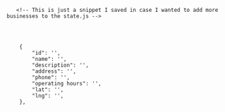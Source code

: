        <!-- This is just a snippet I saved in case I wanted to add more businesses to the state.js -->
       
       
       
       
        {
            "id": '',
            "name": '',
            "description": '',
            "address": '',
            "phone": '',
            "operating hours": '',
            "lat": '',
            "lng": '',
        },


